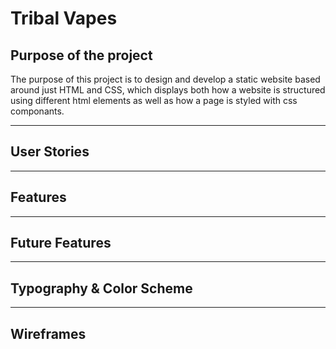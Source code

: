 # Tribal Vapes

## Purpose of the project
The purpose of this project is to design and develop a static website based around just HTML and CSS, which displays both how a website is structured using different html elements as well as how a page is styled with css componants.

----
## User Stories
----
## Features
----
## Future Features
----
## Typography & Color Scheme
----
## Wireframes